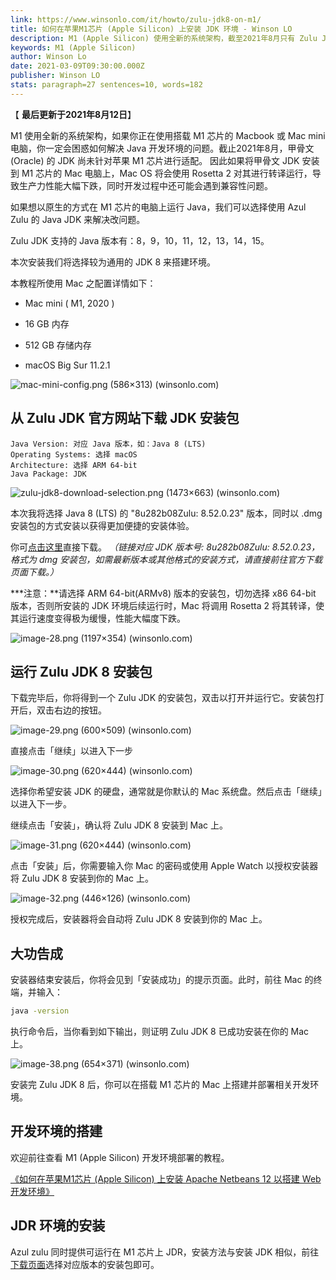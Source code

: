 ```yaml
---
link: https://www.winsonlo.com/it/howto/zulu-jdk8-on-m1/
title: 如何在苹果M1芯片 (Apple Silicon) 上安装 JDK 环境 - Winson LO
description: M1 (Apple Silicon) 使用全新的系统架构，截至2021年8月只有 Zulu JDK 适配了 M1 芯片。甲骨文 (Oracle) 的 JDK 尚未针对苹果 M1 芯片进行适配。我们可以选择 Zulu JDK 来以原生的方式在 M1 芯片的电脑上运行 Java。
keywords: M1 (Apple Silicon)
author: Winson Lo
date: 2021-03-09T09:30:00.000Z
publisher: Winson LO
stats: paragraph=27 sentences=10, words=182
---
```

【 **最后更新于2021年8月12日**】

M1 使用全新的系统架构，如果你正在使用搭载 M1 芯片的 Macbook 或 Mac mini 电脑，你一定会困惑如何解决 Java 开发环境的问题。截止2021年8月，甲骨文 (Oracle) 的 JDK 尚未针对苹果 M1 芯片进行适配。 因此如果将甲骨文 JDK 安装到 M1 芯片的 Mac 电脑上，Mac OS 将会使用 Rosetta 2 对其进行转译运行，导致生产力性能大幅下跌，同时开发过程中还可能会遇到兼容性问题。

如果想以原生的方式在 M1 芯片的电脑上运行 Java，我们可以选择使用 Azul Zulu 的 Java JDK 来解决改问题。

Zulu JDK 支持的 Java 版本有：8，9，10，11，12，13，14，15。

本次安装我们将选择较为通用的 JDK 8 来搭建环境。

本教程所使用 Mac 之配置详情如下：

* Mac mini ( M1, 2020 )

* 16 GB 内存

* 512 GB 存储内存

* macOS Big Sur 11.2.1

![mac-mini-config.png (586×313) (winsonlo.com)](https://www.winsonlo.com/wp-content/uploads/2021/03/mac-mini-config.png?x86153)

## 从 Zulu JDK 官方网站下载 JDK 安装包

```
Java Version: 对应 Java 版本，如：Java 8 (LTS)
Operating Systems: 选择 macOS
Architecture: 选择 ARM 64-bit
Java Package: JDK
```

![zulu-jdk8-download-selection.png (1473×663) (winsonlo.com)](https://www.winsonlo.com/wp-content/uploads/2021/08/zulu-jdk8-download-selection.png)

本次我将选择 Java 8 (LTS) 的 "8u282b08Zulu: 8.52.0.23" 版本，同时以 .dmg 安装包的方式安装以获得更加便捷的安装体验。

你可[点击这里](https://cdn.azul.com/zulu/bin/zulu8.52.0.23-ca-jdk8.0.282-macosx_x64.dmg)直接下载。 _（链接对应 JDK 版本号: 8u282b08Zulu: 8.52.0.23，格式为 dmg 安装包，如需最新版本或其他格式的安装方式，请直接前往官方下载页面下载。）_

***注意：**请选择 ARM 64-bit(ARMv8) 版本的安装包，切勿选择 x86 64-bit 版本，否则所安装的 JDK 环境后续运行时，Mac 将调用 Rosetta 2 将其转译，使其运行速度变得极为缓慢，性能大幅度下跌。

![image-28.png (1197×354) (winsonlo.com)](https://www.winsonlo.com/wp-content/uploads/2021/03/image-28.png)

## 运行 Zulu JDK 8 安装包

下载完毕后，你将得到一个 Zulu JDK 的安装包，双击以打开并运行它。安装包打开后，双击右边的按钮。

![image-29.png (600×509) (winsonlo.com)](https://www.winsonlo.com/wp-content/uploads/2021/03/image-29.png?x86153)

直接点击「继续」以进入下一步

![image-30.png (620×444) (winsonlo.com)](https://www.winsonlo.com/wp-content/uploads/2021/03/image-30.png?x86153)

选择你希望安装 JDK 的硬盘，通常就是你默认的 Mac 系统盘。然后点击「继续」以进入下一步。

继续点击「安装」，确认将 Zulu JDK 8 安装到 Mac 上。

![image-31.png (620×444) (winsonlo.com)](https://www.winsonlo.com/wp-content/uploads/2021/03/image-31.png?x86153)

点击「安装」后，你需要输入你 Mac 的密码或使用 Apple Watch 以授权安装器将 Zulu JDK 8 安装到你的 Mac 上。

![image-32.png (446×126) (winsonlo.com)](https://www.winsonlo.com/wp-content/uploads/2021/03/image-32.png?x86153)

授权完成后，安装器将会自动将 Zulu JDK 8 安装到你的 Mac 上。

## 大功告成

安装器结束安装后，你将会见到「安装成功」的提示页面。此时，前往 Mac 的终端，并输入：

```bash
java -version
```

执行命令后，当你看到如下输出，则证明 Zulu JDK 8 已成功安装在你的 Mac 上。

![image-38.png (654×371) (winsonlo.com)](https://www.winsonlo.com/wp-content/uploads/2021/03/image-38.png?x86153)

安装完 Zulu JDK 8 后，你可以在搭载 M1 芯片的 Mac 上搭建并部署相关开发环境。

## 开发环境的搭建

欢迎前往查看 M1 (Apple Silicon) 开发环境部署的教程。

[《如何在苹果M1芯片 (Apple Silicon) 上安装 Apache Netbeans 12 以搭建 Web 开发环境》](https://www.winsonlo.com/it/howto/apache-netbeans-12-on-m1/)

## JDR 环境的安装

Azul zulu 同时提供可运行在 M1 芯片上 JDR，安装方法与安装 JDK 相似，前往[下载页面](https://www.azul.com/downloads/?package=jre)选择对应版本的安装包即可。
